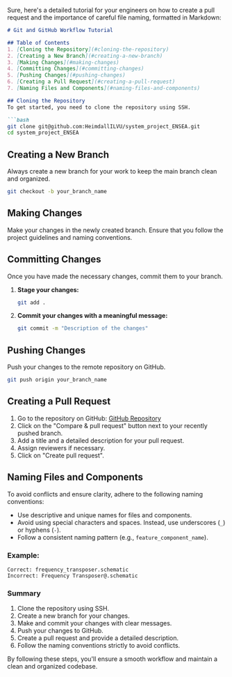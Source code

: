 Sure, here's a detailed tutorial for your engineers on how to create a pull request and the importance of careful file naming, formatted in Markdown:

```markdown
# Git and GitHub Workflow Tutorial

## Table of Contents
1. [Cloning the Repository](#cloning-the-repository)
2. [Creating a New Branch](#creating-a-new-branch)
3. [Making Changes](#making-changes)
4. [Committing Changes](#committing-changes)
5. [Pushing Changes](#pushing-changes)
6. [Creating a Pull Request](#creating-a-pull-request)
7. [Naming Files and Components](#naming-files-and-components)

## Cloning the Repository
To get started, you need to clone the repository using SSH.

```bash
git clone git@github.com:HeimdallILVU/system_project_ENSEA.git
cd system_project_ENSEA
```

## Creating a New Branch
Always create a new branch for your work to keep the main branch clean and organized.

```bash
git checkout -b your_branch_name
```

## Making Changes
Make your changes in the newly created branch. Ensure that you follow the project guidelines and naming conventions.

## Committing Changes
Once you have made the necessary changes, commit them to your branch.

1. **Stage your changes:**

   ```bash
   git add .
   ```

2. **Commit your changes with a meaningful message:**

   ```bash
   git commit -m "Description of the changes"
   ```

## Pushing Changes
Push your changes to the remote repository on GitHub.

```bash
git push origin your_branch_name
```

## Creating a Pull Request
1. Go to the repository on GitHub: [GitHub Repository](https://github.com/HeimdallILVU/system_project_ENSEA)
2. Click on the "Compare & pull request" button next to your recently pushed branch.
3. Add a title and a detailed description for your pull request.
4. Assign reviewers if necessary.
5. Click on "Create pull request".

## Naming Files and Components
To avoid conflicts and ensure clarity, adhere to the following naming conventions:
- Use descriptive and unique names for files and components.
- Avoid using special characters and spaces. Instead, use underscores (`_`) or hyphens (`-`).
- Follow a consistent naming pattern (e.g., `feature_component_name`).

### Example:
```plaintext
Correct: frequency_transposer.schematic
Incorrect: Frequency Transposer@.schematic
```

### Summary
1. Clone the repository using SSH.
2. Create a new branch for your changes.
3. Make and commit your changes with clear messages.
4. Push your changes to GitHub.
5. Create a pull request and provide a detailed description.
6. Follow the naming conventions strictly to avoid conflicts.

By following these steps, you'll ensure a smooth workflow and maintain a clean and organized codebase.
```


